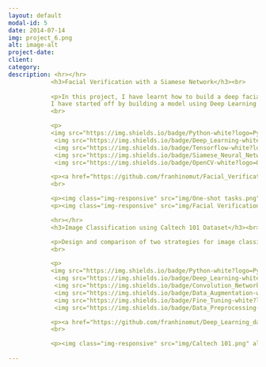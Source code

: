 ```yaml
---
layout: default
modal-id: 5
date: 2014-07-14
img: project_6.png
alt: image-alt
project-date: 
client: 
category: 
description: <hr></hr>
            <h3>Facial Verification with a Siamese Network</h3><br>
            
            <p>In this project, I have learnt how to build a deep facial recognition application to authenticate into an application. 
            I have started off by building a model using Deep Learning with Tensorflow, which replicates what is shown in the paper titled <a href="https://www.cs.cmu.edu/~rsalakhu/papers/oneshot1.pdf" target="_blank">Siamese Neural Networks for One-Shot Image Recognition</a></p>
            <br>

            <p>
            <img src="https://img.shields.io/badge/Python-white?logo=Python" alt=""> 
             <img src="https://img.shields.io/badge/Deep_Learning-white?logo=Deep%20Learning" alt="Static Badge">
             <img src="https://img.shields.io/badge/Tensorflow-white?logo=Tensorflow" alt="Static Badge">
             <img src="https://img.shields.io/badge/Siamese_Neural_Network-white?logo=Siamese_Neural_Network" alt="Static Badge">
             <img src="https://img.shields.io/badge/OpenCV-white?logo=OpenCV" alt="Static Badge"></p>

            <p><a href="https://github.com/franhinomut/Facial_Verification_Siamese_Network" target="_blank">View code on GitHub</a></p>
            <br>

            <p><img class="img-responsive" src="img/One-shot tasks.png" alt="profile-pic"></p>
            <p><img class="img-responsive" src="img/Facial Verification.png" alt="profile-pic"></p>

            <hr></hr>
            <h3>Image Classification using Caltech 101 Dataset</h3><br>

            <p>Design and comparison of two strategies for image classification using the Caltech 101 dataset. In the first strategy, I use the pre-training network using the ImageNet dataset, and in the second, I design a neural network from scratch.</p>
            <br>

            <p>
            <img src="https://img.shields.io/badge/Python-white?logo=Python" alt=""> 
             <img src="https://img.shields.io/badge/Deep_Learning-white?logo=Deep%20Learning" alt="Static Badge">
             <img src="https://img.shields.io/badge/Convolution_Networks-white?logo=Convolution_Networks" alt="Static Badge">
             <img src="https://img.shields.io/badge/Data_Augmentation-white?logo=Data_Augmentation" alt="Static Badge">
             <img src="https://img.shields.io/badge/Fine_Tuning-white?logo=Fine_Tuning" alt="Static Badge">
             <img src="https://img.shields.io/badge/Data_Preprocessing-white?logo=Data_Preprocessing" alt="Static Badge"></p>

            <p><a href="https://github.com/franhinomut/Deep_Learning_dataset_Caltech_101" target="_blank">View code on GitHub</a></p>
            <br>

            <p><img class="img-responsive" src="img/Caltech 101.png" alt="profile-pic"></p>
            
---
```

